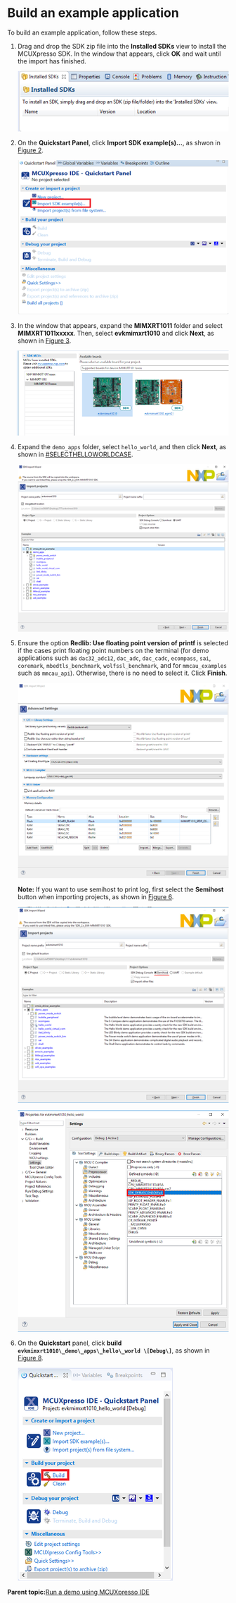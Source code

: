 # Build an example application

To build an example application, follow these steps.

1.  Drag and drop the SDK zip file into the **Installed SDKs** view to install the MCUXpresso SDK. In the window that appears, click **OK** and wait until the import has finished.

    ![](../images/install_an_sdk.png "Install an SDK")

2.  On the **Quickstart Panel**, click **Import SDK example\(s\)…**, as shwon in [Figure 2](build_an_example_application.md#IMPORTANSDKEXAMPLE).

    ![](../images/import_sdk_example.png "Import an SDK example")

3.  In the window that appears, expand the **MIMXRT1011** folder and select **MIMXRT1011xxxxx**. Then, select **evkmimxrt1010** and click **Next**, as shown in [Figure 3](build_an_example_application.md#SELECTBOARD).

    ![](../images/select_evk-imxrt1015_board.png "Selecting MIMXRT1010-EVK board")

4.  Expand the `demo_apps` folder, select `hello_world`, and then click **Next**, as shown in [\#SELECTHELLOWORLDCASE](#SELECTHELLOWORLDCASE).

    ![](../images/figure_29_rt1010.png "Selecting hello_world")

5.  Ensure the option **Redlib: Use floating point version of printf** is selected if the cases print floating point numbers on the terminal \(for demo applications such as `dac32_adc12`, `dac_adc`, `dac_cadc`, `ecompass`, `sai`, `coremark`, `mbedtls_benchmark`, `wolfssl_benchmark`, and for `mmcau_examples` such as `mmcau_api`\). Otherwise, there is no need to select it. Click **Finish**.

    ![](../images/use_floating_print_version_printf_rt1015.png "Selecting User floating point version of printf")

    **Note:** If you want to use semihost to print log, first select the **Semihost** button when importing projects, as shown in [Figure 6](build_an_example_application.md#FLOAATING).

    ![](../images/select_semihost_rt1015.png "Selecting Semihost")

    ![](../images/sdk_debugconsole_rt1015.png "Setting SDK_DEBUGCONSOLE")

6.  On the **Quickstart** panel, click **build `evkmimxrt1010\_demo\_apps\_hello\_world \[Debug\]`**, as shown in [Figure 8](build_an_example_application.md#FSLOATINSG).

    ![](../images/build_hello_world_case_rt1015.png "Building hello world case")


**Parent topic:**[Run a demo using MCUXpresso IDE](../topics/run_a_demo_using_mcuxpresso_ide.md)

